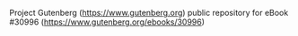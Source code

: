 Project Gutenberg (https://www.gutenberg.org) public repository for eBook #30996 (https://www.gutenberg.org/ebooks/30996)
